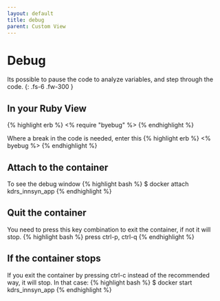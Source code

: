 ```yaml
---
layout: default
title: debug
parent: Custom View
---
```


# Debug
Its possible to pause the code to analyze variables, and step through the code.
{: .fs-6 .fw-300 }

## In your Ruby View
{% highlight erb %}
<% require "byebug" %>
{% endhighlight %}

Where a break in the code is needed, enter this
{% highlight erb %}
<% byebug %>
{% endhighlight %}

## Attach to the container
To see the debug window
{% highlight bash %}
$ docker attach kdrs_innsyn_app
{% endhighlight %}

## Quit the container
You need to press this key combination to exit the container, if not it will stop.
{% highlight bash %}
press ctrl-p, ctrl-q
{% endhighlight %}

## If the container stops
If you exit the container by pressing ctrl-c instead of the recommended way, it will stop. In that case:
{% highlight bash %}
$ docker start kdrs_innsyn_app
{% endhighlight %}

